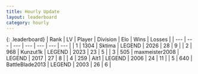 ```yaml
---
title: Hourly Update
layout: leaderboard
category: hourly
---
```


{: .leaderboard}
| Rank | LV | Player | Division | Elo | Wins | Losses |
| --- | --- | --- | --- | --- | --- | --- |
| <span data-change="1">1</span> | 1304 | <span title="ID: 353063">Sktima</span> | LEGEND | <span data-change="5">2026</span> | <span data-change="1">28</span> | <span data-change="0">9</span> |
| <span data-change="-1">2</span> | 968 | <span title="ID: 392407">Kunzut1k</span> | LEGEND | <span data-change="0">2023</span> | <span data-change="0">23</span> | <span data-change="0">5</span> |
| <span data-change="0">3</span> | 505 | <span title="ID: 410122">maxmeister2008</span> | LEGEND | <span data-change="0">2017</span> | <span data-change="0">27</span> | <span data-change="0">8</span> |
| <span data-change="0">4</span> | 259 | <span title="ID: 443550">Alt1</span> | LEGEND | <span data-change="0">2006</span> | <span data-change="0">24</span> | <span data-change="0">11</span> |
| <span data-change="0">5</span> | 640 | <span title="ID: 12051">BattleBlade2013</span> | LEGEND | <span data-change="0">2003</span> | <span data-change="0">26</span> | <span data-change="0">6</span> |